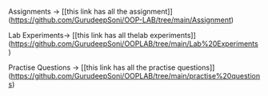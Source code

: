 Assignments -> [[this link has all the assignment]] (https://github.com/GurudeepSoni/OOP-LAB/tree/main/Assignment)

Lab Experiments-> [[this link has all thelab experiments]] (https://github.com/GurudeepSoni/OOPLAB/tree/main/Lab%20Experiments)

Practise Questions -> [[this link has all the practise questions]] (https://github.com/GurudeepSoni/OOPLAB/tree/main/practise%20questions) 
